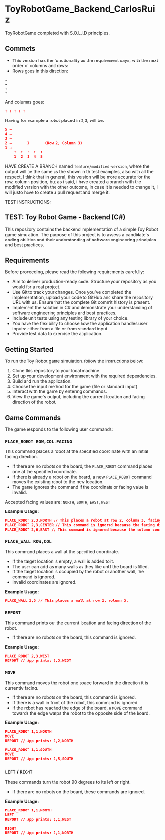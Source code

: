 # ToyRobotGame_Backend_CarlosRuiz

ToyRobotGame completed with S.O.L.I.D principles.

## Commets
- This version has the functionality as the requirement says, with the next order of columns and rows:
- Rows goes in this direction:
```json→
→
→
→
→
```
And columns goes:
```json
↑ ↑ ↑ ↑ ↑
```
Having for example a robot placed in 2,3, will be:
```json
5 →               
4 →               
3 →               
2 →       X       (Row 2, Column 3)
1 →               
    ↑  ↑  ↑  ↑  ↑
    1  2  3  4  5
```
HAVE CREATE A BRANCH named `feature/modified-version`, where the output will be the same as the shown in th test examples, also with all the respect, I think that in general, this version will be more accurate for the row, column position, but as i said, i have created a branch with the modified version with the other outcome, in case it is needed to change it, I will justo have to create a pull request and merge it.

TEST INSTRUCTIONS:
## TEST: Toy Robot Game - Backend (C#)

This repository contains the backend implementation of a simple Toy Robot game simulation. The purpose of this project is to assess a candidate's coding abilities and their understanding of software engineering principles and best practices.

## Requirements

Before proceeding, please read the following requirements carefully:

- Aim to deliver production-ready code. Structure your repository as you would for a real project.
- Use Git to track your changes. Once you've completed the implementation, upload your code to GitHub and share the repository URL with us. Ensure that the complete Git commit history is present.
- Implement the solution in C# and demonstrate your understanding of software engineering principles and best practices.
- Include unit tests using any testing library of your choice.
- You have the flexibility to choose how the application handles user inputs: either from a file or from standard input.
- Provide test data to exercise the application.

## Getting Started

To run the Toy Robot game simulation, follow the instructions below:

1. Clone this repository to your local machine.
2. Set up your development environment with the required dependencies.
3. Build and run the application.
4. Choose the input method for the game (file or standard input).
5. Interact with the game by entering commands.
6. View the game's output, including the current location and facing direction of the robot.

## Game Commands

The game responds to the following user commands:

### `PLACE_ROBOT ROW,COL,FACING`

This command places a robot at the specified coordinate with an initial facing direction.

- If there are no robots on the board, the `PLACE_ROBOT` command places one at the specified coordinate.
- If there is already a robot on the board, a new `PLACE_ROBOT` command moves the existing robot to the new location.
- The game ignores the command if the coordinate or facing value is invalid.

Accepted facing values are: `NORTH`, `SOUTH`, `EAST`, `WEST`

**Example Usage:**
```json
PLACE_ROBOT 2,3,NORTH // This places a robot at row 2, column 3, facing North.
PLACE_ROBOT 2,3,CENTER // This command is ignored because the facing direction is invalid.
PLACE_ROBOT 2,6,EAST // This command is ignored because the column coordinate is invalid.
```


### `PLACE_WALL ROW,COL`

This command places a wall at the specified coordinate.

- If the target location is empty, a wall is added to it.
- The user can add as many walls as they like until the board is filled.
- If the target location is occupied by the robot or another wall, the command is ignored.
- Invalid coordinates are ignored.

**Example Usage:**
```json
PLACE_WALL 2,3 // This places a wall at row 2, column 3.
```

### `REPORT`

This command prints out the current location and facing direction of the robot.

- If there are no robots on the board, this command is ignored.

**Example Usage:**
```json
PLACE_ROBOT 2,3,WEST
REPORT // App prints: 2,3,WEST
```

### `MOVE`

This command moves the robot one space forward in the direction it is currently facing.

- If there are no robots on the board, this command is ignored.
- If there is a wall in front of the robot, this command is ignored.
- If the robot has reached the edge of the board, a `MOVE` command towards the edge warps the robot to the opposite side of the board.

**Example Usage:**
```json
PLACE_ROBOT 1,1,NORTH
MOVE
REPORT // App prints: 1,2,NORTH

PLACE_ROBOT 1,1,SOUTH
MOVE
REPORT // App prints: 1,5,SOUTH
```

### `LEFT` / `RIGHT`

These commands turn the robot 90 degrees to its left or right.

- If there are no robots on the board, these commands are ignored.

**Example Usage:**
```json
PLACE_ROBOT 1,1,NORTH
LEFT
REPORT // App prints: 1,1,WEST

RIGHT
REPORT // App prints: 1,1,NORTH
```
